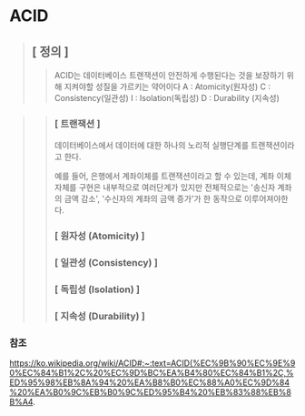 # ACID

> ## [ 정의 ]
>> ACID는 데이터베이스 트랜잭션이 안전하게 수행된다는 것을 보장하기 위해 지켜야할 성질을 가르키는 약어이다
>> A : Atomicity(원자성)
>> C : Consistency(일관성)
>> I : Isolation(독립성)
>> D : Durability (지속성)

>> ### [ 트랜잭션 ]
>> 데이터베이스에서 데이터에 대한 하나의 노리적 실행단계를 트랜잭션이라고 한다.
>> 
>> 예를 들어, 은행에서 계좌이체를 트랜잭션이라고 할 수 있는데, 계좌 이체 자체를 구현은 내부적으로 여러단계가 있지만 전체적으로는 '송신자 계좌의 금액 감소', '수신자의 계좌의 금액 증가'가 한 동작으로 이루어져야한다.
>> 
>> ### [ 원자성 (Atomicity) ]
>>> 
>> ### [ 일관성 (Consistency) ]
>> ### [ 독립성 (Isolation) ]
>> ### [ 지속성 (Durability) ]



### 참조
https://ko.wikipedia.org/wiki/ACID#:~:text=ACID(%EC%9B%90%EC%9E%90%EC%84%B1%2C%20%EC%9D%BC%EA%B4%80%EC%84%B1%2C,%ED%95%98%EB%8A%94%20%EA%B8%B0%EC%88%A0%EC%9D%84%20%EA%B0%9C%EB%B0%9C%ED%95%B4%20%EB%83%88%EB%8B%A4.
